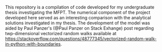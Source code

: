 This repository is a compilation of code developed for my undergraduate thesis investigating the MFPT. The numerical component of the project developed here served as an interesting comparison with the analytical solutions investigated in my thesis. The development of the model was aided by Paul Panzer's (@Paul Panzer on Stack Exhange) post regarding twp-dimensional vectorized random walks available at https://stackoverflow.com/questions/48777345/vectorized-random-walk-in-python-with-boundaries. 